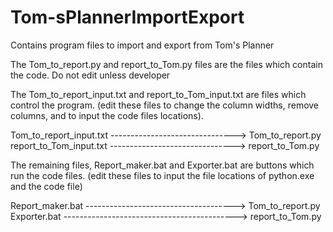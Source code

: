 # Tom-sPlannerImportExport
Contains program files to import and export from Tom's Planner

The Tom_to_report.py and report_to_Tom.py files are the files which contain the code. Do not edit unless developer

The Tom_to_report_input.txt and report_to_Tom_input.txt are files which control the program. (edit these files to change the column widths, remove columns, and to input the code files locations).

Tom_to_report_input.txt -------------------------------> Tom_to_report.py
report_to_Tom_input.txt -------------------------------> report_to_Tom.py

The remaining files, Report_maker.bat and Exporter.bat are buttons which run the code files. (edit these files to input the file locations of python.exe and the code file)

Report_maker.bat -------------------------------------> Tom_to_report.py
Exporter.bat -------------------------------------------> report_to_Tom.py
